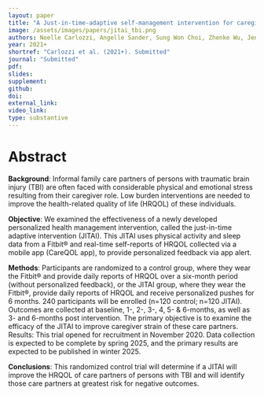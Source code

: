 ```yaml
---
layout: paper
title: "A Just-in-time-adaptive self-management intervention for caregivers of people with traumatic brain injury: Protocol for a randomized control trial"
image: /assets/images/papers/jitai_tbi.png
authors: Noelle Carlozzi, Angelle Sander, Sung Won Choi, Zhenke Wu, Jennifer Miner, Angela Lyden, Christopher Graves, Srijan Sen
year: 2021+
shortref: "Carlozzi et al. (2021+). Submitted"
journal: "Submitted"
pdf:
slides:
supplement:
github:
doi:
external_link:
video_link: 
type: substantive
---
```


# Abstract


**Background**: Informal family care partners of persons with traumatic brain injury (TBI) are often faced with considerable physical and emotional stress resulting from their caregiver role. Low burden interventions are needed to improve the health-related quality of life (HRQOL) of these individuals.

**Objective**: We examined the effectiveness of a newly developed personalized health management intervention, called the just-in-time adaptive intervention (JITAI). This JITAI uses physical activity and sleep data from a Fitbit® and real-time self-reports of HRQOL collected via a mobile app (CareQOL app), to provide personalized feedback via app alert.

**Methods**: Participants are randomized to a control group, where they wear the Fitbit® and provide daily reports of HRQOL over a six-month period (without personalized feedback), or the JITAI group, where they wear the Fitbit®, provide daily reports of HRQOL and receive personalized pushes for 6 months. 240 participants will be enrolled (n=120 control; n=120 JITAI). Outcomes are collected at baseline, 1-, 2-, 3-, 4, 5- & 6-months, as well as 3- and 6-months post intervention. The primary objective is to examine the efficacy of the JITAI to improve caregiver strain of these care partners. Results: This trial opened for recruitment in November 2020. Data collection is expected to be complete by spring 2025, and the primary results are expected to be published in winter 2025.

**Conclusions**: This randomized control trial will determine if a JITAI will improve the HRQOL of care partners of persons with TBI and will identify those care partners at greatest risk for negative outcomes.